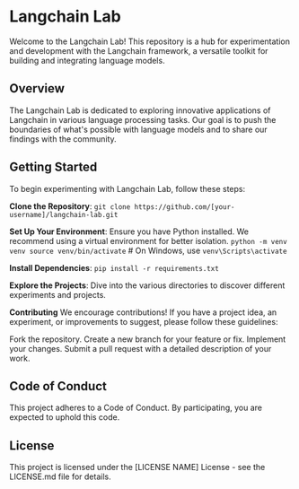 # Langchain Lab

Welcome to the Langchain Lab! This repository is a hub for experimentation and development with the Langchain framework, a versatile toolkit for building and integrating language models.

## Overview

The Langchain Lab is dedicated to exploring innovative applications of Langchain in various language processing tasks. Our goal is to push the boundaries of what's possible with language models and to share our findings with the community.

## Getting Started

To begin experimenting with Langchain Lab, follow these steps:

**Clone the Repository**:
`git clone https://github.com/[your-username]/langchain-lab.git`

**Set Up Your Environment**:
Ensure you have Python installed. We recommend using a virtual environment for better isolation.
`python -m venv venv
source venv/bin/activate`  # On Windows, use `venv\Scripts\activate`

**Install Dependencies**:
`pip install -r requirements.txt`

**Explore the Projects**:
Dive into the various directories to discover different experiments and projects.

**Contributing**
We encourage contributions! If you have a project idea, an experiment, or improvements to suggest, please follow these guidelines:

Fork the repository.
Create a new branch for your feature or fix.
Implement your changes.
Submit a pull request with a detailed description of your work.

## Code of Conduct
This project adheres to a Code of Conduct. By participating, you are expected to uphold this code.

## License
This project is licensed under the [LICENSE NAME] License - see the LICENSE.md file for details.
